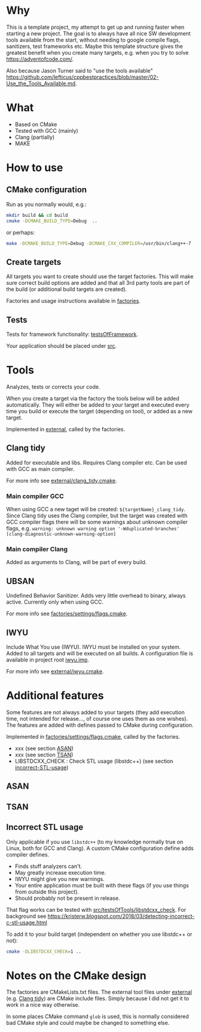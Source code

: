 
# Why

This is a template project, my attempt to get up and running faster when starting a new project. The goal is to always have all nice SW development tools available from the start, without needing to google compile flags, sanitizers, test frameworks etc. Maybe this template structure gives the greatest benefit when you create many targets, e.g. when you try to solve <https://adventofcode.com/>.

Also because Jason Turner said to "use the tools available" <https://github.com/lefticus/cppbestpractices/blob/master/02-Use_the_Tools_Available.md>.

# What

* Based on CMake
* Tested with GCC (mainly)
* Clang (partially)
* MAKE

# How to use

## CMake configuration

Run as you normally would, e.g.:

```bash
mkdir build && cd build
cmake -DCMAKE_BUILD_TYPE=Debug  ..
```

or perhaps:

```bash
make -DCMAKE_BUILD_TYPE=Debug -DCMAKE_CXX_COMPILER=/usr/bin/clang++-7 ..
```

## Create targets

All targets you want to create should use the target factories. This will make sure correct build options are added and that all 3rd party tools are part of the build (or additional build targets are created).

Factories and usage instructions available in [factories](factories).

## Tests

Tests for framework functionality: [testsOfFramework](testsOfFramework).

Your application should be placed under [src](src).

# Tools

Analyzes, tests or corrects your code.

When you create a target via the factory the tools below will be added automatically.
They will either be added to your target and executed every time you build or execute the target (depending on tool), or added as a new target.

Implemented in [external](external), called by the factories.

## Clang tidy

Added for executable and libs.
Requires Clang compiler etc. Can be used with GCC as main compiler.

For more info see [external/clang_tidy.cmake](external/clang_tidy.cmake).

### Main compiler GCC

When using GCC a new taget will be created: `${targetName}_clang_tidy`. Since Clang tidy uses the Clang compiler, but the target was created with GCC compiler flags there will be some warnings about unknown compiler flags, e.g. ```warning: unknown warning option '-Wduplicated-branches' [clang-diagnostic-unknown-warning-option]```

### Main compiler Clang

Added as arguments to Clang, will be part of every build.

## UBSAN

Undefined Behavior Sanitizer. Adds very little overhead to binary, always active. Currently only when using GCC.

For more info see [factories/settings/flags.cmake](factories/settings/flags.cmake).

## IWYU

Include What You use (IWYU). IWYU must be installed on your system. Added to all targets and will be executed on all builds. A configuration file is available in project root [iwyu.imp](iwyu.imp).

For more info see [external/iwyu.cmake](external/iwyu.cmake).

# Additional features

Some features are not always added to your targets (they add execution time, not intended for release..., of course one uses them as one wishes). The features are added with defines passed to CMake during configuration.

Implemented in [factories/settings/flags.cmake](factories/settings/flags.cmake), called by the factories.

* xxx (see section [ASAN](#ASAN))
* xxx (see section [TSAN](#TSAN))
* LIBSTDCXX_CHECK : Check STL usage (libstdc++) (see section [incorrect-STL-usage](#incorrect-STL-usage))

## ASAN

## TSAN

## Incorrect STL usage

Only applicable if you use `libstdc++` (to my knowledge normally true on Linux, both for GCC and Clang). A custom CMake configuration define adds compiler defines.

* Finds stuff analyzers can't.
* May greatly increase execution time.
* IWYU might give you new warnings.
* Your entire application must be built with these flags (if you use things from outside this project).
* Should probably not be present in release.

That flag works can be tested with [src/testsOfTools/libstdcxx_check](src/testsOfTools/libstdcxx_check). For background see <https://kristerw.blogspot.com/2018/03/detecting-incorrect-c-stl-usage.html>

To add it to your build target (independent on whether you use libstdc++ or not):

```bash
cmake -DLIBSTDCXX_CHECK=1 ..
```

# Notes on the CMake design

The factories are CMakeLists.txt files. The external tool files under [external](external) (e.g. [Clang tidy](external/clang_tidy.cmake)) are CMake include files. Simply because I did not get it to work in a nice way otherwise.

In some places CMake command `glob` is used, this is normally considered bad CMake style and could maybe be changed to something else.
